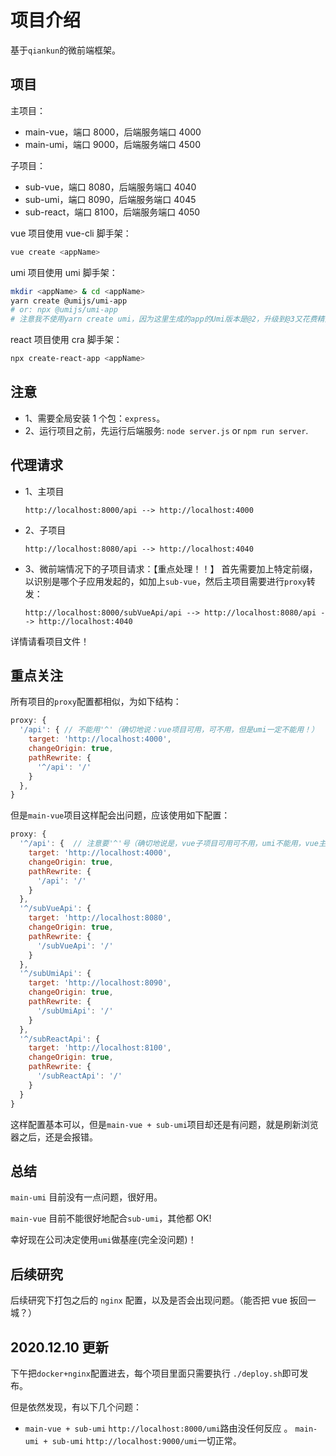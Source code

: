 # 项目介绍

基于`qiankun`的微前端框架。

## 项目

主项目：

- main-vue，端口 8000，后端服务端口 4000
- main-umi，端口 9000，后端服务端口 4500

子项目：

- sub-vue，端口 8080，后端服务端口 4040
- sub-umi，端口 8090，后端服务端口 4045
- sub-react，端口 8100，后端服务端口 4050

vue 项目使用 vue-cli 脚手架：

```bash
vue create <appName>
```

umi 项目使用 umi 脚手架：

```bash
mkdir <appName> & cd <appName>
yarn create @umijs/umi-app
# or: npx @umijs/umi-app
# 注意我不使用yarn create umi，因为这里生成的app的Umi版本是@2，升级到@3又花费精力，故弃之不用！
```

react 项目使用 cra 脚手架：

```bash
npx create-react-app <appName>
```

## 注意

- 1、需要全局安装 1 个包：`express`。
- 2、运行项目之前，先运行后端服务: `node server.js` or `npm run server`.

## 代理请求

- 1、主项目

  ```nginx
  http://localhost:8000/api --> http://localhost:4000
  ```

- 2、子项目

  ```nginx
  http://localhost:8080/api --> http://localhost:4040
  ```

- 3、微前端情况下的子项目请求：【重点处理！！】
  首先需要加上特定前缀，以识别是哪个子应用发起的，如加上`sub-vue`，然后主项目需要进行`proxy`转发：

  ```nginx
  http://localhost:8000/subVueApi/api --> http://localhost:8080/api --> http://localhost:4040
  ```

详情请看项目文件！

## 重点关注

所有项目的`proxy`配置都相似，为如下结构：

```js
proxy: {
  '/api': { // 不能用'^'（确切地说：vue项目可用，可不用，但是umi一定不能用！）
    target: 'http://localhost:4000',
    changeOrigin: true,
    pathRewrite: {
      '^/api': '/'
    }
  },
}
```

但是`main-vue`项目这样配会出问题，应该使用如下配置：

```js
proxy: {
  '^/api': {  // 注意要'^'号（确切地说是，vue子项目可用可不用，umi不能用，vue主项目一定要用！）
    target: 'http://localhost:4000',
    changeOrigin: true,
    pathRewrite: {
      '/api': '/'
    }
  },
  '^/subVueApi': {
    target: 'http://localhost:8080',
    changeOrigin: true,
    pathRewrite: {
      '/subVueApi': '/'
    }
  },
  '^/subUmiApi': {
    target: 'http://localhost:8090',
    changeOrigin: true,
    pathRewrite: {
      '/subUmiApi': '/'
    }
  },
  '^/subReactApi': {
    target: 'http://localhost:8100',
    changeOrigin: true,
    pathRewrite: {
      '/subReactApi': '/'
    }
  }
}
```

这样配置基本可以，但是`main-vue + sub-umi`项目却还是有问题，就是刷新浏览器之后，还是会报错。

## 总结

`main-umi` 目前没有一点问题，很好用。

`main-vue` 目前不能很好地配合`sub-umi`，其他都 OK!

幸好现在公司决定使用`umi`做基座(完全没问题)！

## 后续研究

后续研究下打包之后的 `nginx` 配置，以及是否会出现问题。（能否把 vue 扳回一城？）

## 2020.12.10 更新

下午把`docker+nginx`配置进去，每个项目里面只需要执行 `./deploy.sh`即可发布。

但是依然发现，有以下几个问题：

- `main-vue + sub-umi` `http://localhost:8000/umi`路由没任何反应 。
  `main-umi + sub-umi` `http://localhost:9000/umi`一切正常。
